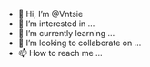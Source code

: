 - 👋 Hi, I’m @Vntsie
- 👀 I’m interested in ...
- 🌱 I’m currently learning ...
- 💞️ I’m looking to collaborate on ...
- 📫 How to reach me ...

<!---
Vntsie/Vntsie is a ✨ special ✨ repository because its `README.md` (this file) appears on your GitHub profile.
You can click the Preview link to take a look at your changes.
--->
